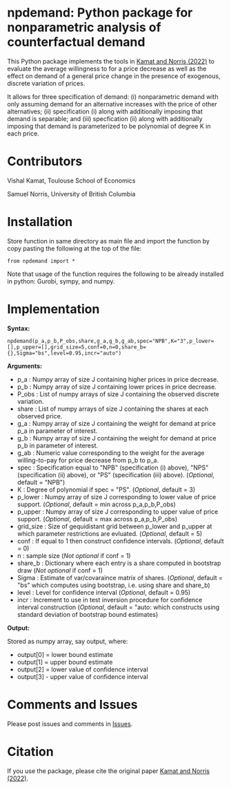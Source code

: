 # npdemand: Python package for nonparametric analysis of counterfactual demand

This Python package implements the tools in [Kamat and Norris (2022)](https://arxiv.org/abs/2002.00103) to evaluate the average willingness to for a price decrease as well as the effect on demand of a general price change in the presence of exogenous, discrete variation of prices. 

It allows for three specification of demand: (i) nonparametric demand with only assuming demand for an alternative increases with the price of other alternatives; (ii) specification (i) along with additionally imposing that demand is separable; and (iii) specfication (ii) along with additionally imposing that demand is parameterized to be polynomial of degree K in each price.

# Contributors

Vishal Kamat, Toulouse School of Economics

Samuel Norris, University of British Columbia

# Installation

Store function in same directory as main file and import the function by copy pasting the following at the top of the file:

    from npdemand import *

Note that usage of the function requires the following to be already installed in python: Gurobi, sympy, and numpy.

# Implementation

**Syntax:**

    npdemand(p_a,p_b,P_obs,share,g_a,g_b,g_ab,spec="NPB",K="3",p_lower=[],p_upper=[],grid_size=5,conf=0,n=0,share_b={},Sigma="bs",level=0.95,incr="auto")

**Arguments:**

 - p_a       : Numpy array of size J containing higher prices in price decrease. 
 - p_b       : Numpy array of size J containing lower prices in price decrease. 
 - P_obs     : List of numpy arrays of size J containing the observed discrete variation. 
 - share     : List of numpy arrays of size J containing the shares at each observed price. 
 - g_a       : Numpy array of size J containing the weight for demand at price p_a in parameter of interest. 
 - g_b       : Numpy array of size J containing the weight for demand at price p_b in parameter of interest. 
 - g_ab      : Numeric value corresponding to the weight for the average willing-to-pay for price decrease from p_b to p_a. 
 - spec      : Specification equal to "NPB" (specification (i) above), "NPS" (specification (ii) above), or "PS" (specification (iii) above). (*Optional*, default = "NPB")
 - K         : Degree of polynomial if spec = "PS". (*Optional*, default = 3)
 - p_lower   : Numpy array of size J corresponding to lower value of price support. (*Optional*, default = min across p_a,p_b,P_obs)
 - p_upper   : Numpy array of size J corresponding to upper value of price support. (*Optional*, default = max across p_a,p_b,P_obs)
 - grid_size : Size of gequidistant grid between p_lower and p_upper at which parameter restrictions are evluated. (*Optional*, default = 5)
 - conf      : If equal to 1 then construct confidence intervals. (*Optional*, default = 0)
 - n         : sample size (*Not optional* if conf = 1)
 - share_b   : Dictionary where each entry is a share computed in bootstrap draw (*Not optional* if conf = 1)
 - Sigma     : Estimate of var/covaraince matrix of shares. (*Optional*, default = "bs" which computes using bootstrap, i.e. using share and share_b)
 - level     : Level for confidence interval (*Optional*, default = 0.95)
 - incr      : Increment to use in test inversion procedure for confidence interval construction (*Optional*, default = "auto: which constructs using standard deviation of bootstrap bound estimates)

**Output:**

Stored as numpy array, say output, where: 
 - output[0] = lower bound estimate
 - output[1] = upper bound estimate
 - output[2] = lower value of confidence interval
 - output[3] - upper value of confidence interval

# Comments and Issues

Please post issues and comments in [Issues](https://github.com/vishalkamat/npdemand/issues).

# Citation

If you use the package, please cite the original paper [Kamat and Norris (2022)](https://arxiv.org/abs/2002.00103).
